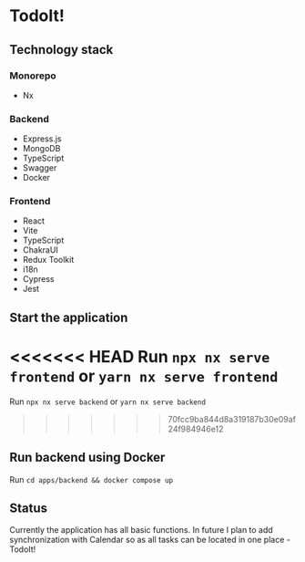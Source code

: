 # TodoIt!

## Technology stack

### Monorepo

- Nx

### Backend

- Express.js
- MongoDB
- TypeScript
- Swagger
- Docker

### Frontend

- React
- Vite
- TypeScript
- ChakraUI
- Redux Toolkit
- i18n
- Cypress
- Jest

## Start the application

<<<<<<< HEAD
Run `npx nx serve frontend` or `yarn nx serve frontend`
=======
Run `npx nx serve backend` or `yarn nx serve backend`
>>>>>>> 70fcc9ba844d8a319187b30e09af24f984946e12

## Run backend using Docker

Run `cd apps/backend && docker compose up`

## Status

Currently the application has all basic functions. In future I plan to add synchronization with Calendar so as all tasks can be located in one place - TodoIt!
